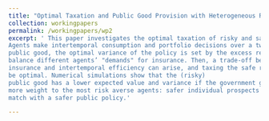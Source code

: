 ```yaml
---
title: "Optimal Taxation and Public Good Provision with Heterogeneous Risk Preferences"
collection: workingpapers
permalink: /workingpapers/wp2
excerpt: ' This paper investigates the optimal taxation of risky and safe capital income when heterogeneous returns are driven by heterogeneous risk preferences, and (risky) tax revenues finance a (risky) public good that provides insurance to agent-types against aggregate risk.
Agents make intertemporal consumption and portfolio decisions over a two-period horizon, choosing between two types of assets: one riskless, and one being subject to aggregate risk. When the government provides a risky
public good, the optimal variance of the policy is set by the excess return tax to
balance different agents’ "demands" for insurance. Then, a trade-off between
insurance and intertemporal efficiency can arise, and taxing the safe return can
be optimal. Numerical simulations show that the (risky)
public good has a lower expected value and variance if the government gives
more weight to the most risk averse agents: safer individual prospects must
match with a safer public policy.'

---
```

